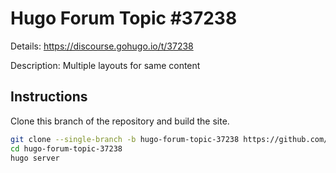 # Hugo Forum Topic #37238

Details: <https://discourse.gohugo.io/t/37238>

Description: Multiple layouts for same content

## Instructions

Clone this branch of the repository and build the site.

```bash
git clone --single-branch -b hugo-forum-topic-37238 https://github.com/jmooring/hugo-testing hugo-forum-topic-37238
cd hugo-forum-topic-37238
hugo server
```
